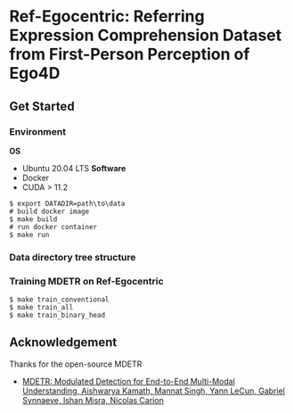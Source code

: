 # Ref-Egocentric: Referring Expression Comprehension Dataset from First-Person Perception of Ego4D

## Get Started

### Environment
**OS**
- Ubuntu 20.04 LTS
**Software**
- Docker
- CUDA > 11.2

```
$ export DATADIR=path\to\data
# build docker image
$ make build
# run docker container
$ make run
```

### Data directory tree structure

### Training MDETR on Ref-Egocentric
```
$ make train_conventional
$ make train_all
$ make train_binary_head
```

## Acknowledgement
Thanks for the open-source MDETR
* [MDETR: Modulated Detection for End-to-End Multi-Modal Understanding, Aishwarya Kamath, Mannat Singh, Yann LeCun, Gabriel Synnaeve, Ishan Misra, Nicolas Carion](https://github.com/ashkamath/mdetr)